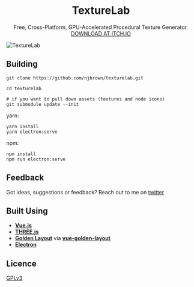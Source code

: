 <h1 align="center">
  TextureLab
</h1>

<p align="center">
  Free, Cross-Platform, GPU-Accelerated Procedural Texture Generator.<br/>
  <a href="https://njbrown.itch.io/texturelab">DOWNLOAD AT ITCH.IO</a>
</p>

![TextureLab](https://i.imgur.com/Sk30dcQ.png)

## Building

```
git clone https://github.com/njbrown/texturelab.git

cd texturelab

# if you want to pull down assets (textures and node icons)
git submodule update --init

```

yarn:

```
yarn install
yarn electron:serve
```

npm:

```
npm install
npm run electron:serve
```

## Feedback

Got ideas, suggestions or feedback? Reach out to me on [twitter](https://twitter.com/njbrown92)

## Built Using

-   **[Vue.js](https://vuejs.org)**
-   **[THREE.js](https://threejs.org/)**
-   **[Golden Layout](https://golden-layout.com/)** via **[vue-golden-layout](https://github.com/emedware/vue-golden-layout)**
-   **[Electron](https://electronjs.org)**

## Licence

[GPLv3](https://github.com/njbrown/texturelab/blob/master/LICENSE)
